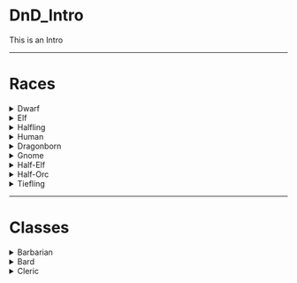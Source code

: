 # DnD_Intro

This is an Intro

---

# Races

<details>
<summary>Dwarf</summary>

**Hill Dwarf**

**Mountain Dwarf**

</details>

<details>
<summary>Elf</summary>

**High Elf**

**Wood Elf**

**Dark Elf (Drow)**

</details>

<details>
<summary>Halfling</summary>

**Lightfoot**

**Stout**

</details>

<details>
<summary>Human</summary>

**Human Ethnicities**


</details>

<details>
<summary>Dragonborn</summary>

**Different Ancestry**


</details>

<details>
<summary>Gnome</summary>

**Forest Gnome**

**Rock Gnome**

</details>

<details>
<summary>Half-Elf</summary>

**All The Same**

</details>

<details>
<summary>Half-Orc</summary>

**All The Same**

</details>

<details>
<summary>Tiefling</summary>

**All The Same**

</details>

---

# Classes

<details>
<summary>Barbarian</summary>

**Primal Path**

<details>
<summary>Path of the Berserker</summary>

**All The Same**

</details>

<details>
<summary>Path of the Totem Warrior</summary>

**All The Same**

</details>

</details>

<details>
<summary>Bard</summary>

**Bard Colleges**

<details>
<summary>College of Lore</summary>

**All The Same**

</details>

<details>
<summary>College of Valor</summary>

**All The Same**

</details>

</details>

<details>
<summary>Cleric</summary>

**Divine Domain**

<details>
<summary>Knowledge Domain</summary>

**All The Same**

</details>

<details>
<summary>Life Domain</summary>

**All The Same**

</details>

<details>
<summary>Light Domain</summary>

**All The Same**

</details>

<details>
<summary>Nature Domain</summary>

**All The Same**

</details>

<details>
<summary>Tempest Domain</summary>

**All The Same**

</details>

<details>
<summary>Trickery Domain</summary>

**All The Same**

</details>

<details>
<summary>War Domain</summary>

**All The Same**

</details>

</details>
